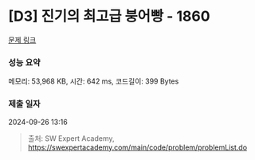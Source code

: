 # [D3] 진기의 최고급 붕어빵 - 1860 

[문제 링크](https://swexpertacademy.com/main/code/problem/problemDetail.do?contestProbId=AV5LsaaqDzYDFAXc) 

### 성능 요약

메모리: 53,968 KB, 시간: 642 ms, 코드길이: 399 Bytes

### 제출 일자

2024-09-26 13:16



> 출처: SW Expert Academy, https://swexpertacademy.com/main/code/problem/problemList.do